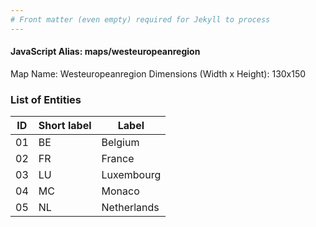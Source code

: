 ```yaml
---
# Front matter (even empty) required for Jekyll to process
---
```


#### JavaScript Alias: maps/westeuropeanregion

Map Name: Westeuropeanregion
Dimensions (Width x Height): 130x150





### List of Entities

ID | Short label | Label
---|---|---|
01|BE|Belgium
02|FR|France
03|LU|Luxembourg
04|MC|Monaco
05|NL|Netherlands

